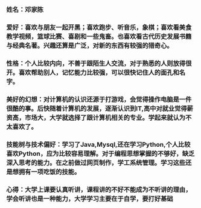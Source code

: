 ### 姓名：邓家陈

### 爱好：喜欢与朋友一起开黑；喜欢跑步、听音乐，象棋；喜欢看美食教学视频，篮球比赛、喜剧和一些鬼畜。也喜欢看古代历史发展书籍与经典名著。兴趣还算是广泛，对新的东西有较强的猎奇心。

### 性格：个人比较内向，不善于跟陌生人交流，对于熟悉的人则放得很开。喜欢帮助别人，记忆能力比较强，可以很快记住人的面孔和名字。

### 美好的幻想：对计算机的认识还源于打游戏，会觉得操作电脑是一件很酷的事。后快随着计算机的发展，逐渐认识到IT,高中对就业觉得薪资高，市场大，大学就选择了跟计算机相关的专业。学起来就认为不太喜欢了。

### 技能树与技术偏好：学习了Java,Mysql,还在学习Python,个人比较喜欢Python，应为比较容易理解。对于编程思想掌握的不够好，缺乏深入思考的能力。在之前做过网页制作，学工系统管理。学习这些还是想拥有一项吃饭的技能。

### 心得：大学上课要认真听讲，课程讲的不好不能成为不听讲的理由，学会听讲也是一种能力，大学学习主要在于自学，要打好基础


